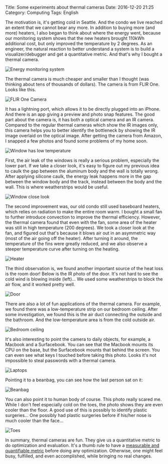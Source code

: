 Title: Some experiments about thermal cameras
Date: 2016-12-20 21:25
Category: Computing
Tags: English

The motivation is, it's getting cold in Seattle.
And the condo we live reached an extent that we cannot bear any more.
In addition to buying more (and more) heaters, I also began to think about where the energy went, because our monitoring system shows that the new heaters brought 110kWh additional cost, but only improved the temperature by 2 degrees.
As an engineer, the natural reaction to better understand a system is to build a visualizer/debugger and get a quantitative metric.
And that's why I bought a thermal camera.

![Energy monitoring system](/images/thermal-camera-monitoring.png)

The thermal camera is much cheaper and smaller than I thought (was thinking about tens of thousands of dollars).
The camera is from FLIR One. Looks like this.

![FLIR One Camera](/images/thermal-camera-flirone.jpg)

It has a lightning port, which allows it to be directly plugged into an iPhone. 
And there is an app giving a preview and photo snap features.
The good part about the camera is, it has both a optical camera and an IR camera.
Compared to the regular thermal cameras which show the IR images only, this camera helps you to better identify the bottleneck by showing the IR image overlaid on the optical image.
After getting the camera from Amazon, I snapped a few photos and found some problems of my home soon.

![Window has low temperature](/images/thermal-camera-window.jpg)

First, the air leak of the windows is really a serious problem, especially the lower part.
If we take a closer look, it's easy to figure out my previous idea to caulk the gap between the aluminum body and the wall is totally wrong.
After applying silicone caulk, the energy leak happens more in the gap between the window body and the track, instead between the body and the wall. 
This is where weatherstrips would be useful.

![Window close look](/images/thermal-camera-window-close-look.jpg)

The second improvement was, our old condo still used baseboard heaters, which relies on radiation to make the entire room warm.
I bought a small fan to further introduce convection to improve the thermal efficiency. 
However, the thermal camera found that even with the fan, some area of the heater was still in high temperature (200 degrees).
We took a closer look at the fan, and figured out that's because it blows air out in an asymmetric way (most of the air going off the heater).
After turning it around, the temperature of the fins were greatly reduced, and we also observe a steeper temperature curve after turning on the heating.

![Heater](/images/thermal-camera-heater.jpg)

The third observation is, we found another important source of the heat loss is the room door!
Below is the IR photo of the door.
It's not hard to see the cold wind is blowing inside (left)...
We used some weatherstrips to block the air flow, and it worked pretty well.

![Door](/images/thermal-camera-door.jpg)

There are also a lot of fun applications of the thermal camera.
For example, we found there was a low-temperature strip on our bedroom ceiling.
After some investigation, we found this is the air duct connecting the outside and the bathroom.
And the low-temperature area is from the cold outside air.

![Bedroom ceiling](/images/thermal-camera-ceiling.jpg)

It's also interesting to point the camera to daily objects, for example, a Macbook and a Surfacebook.
You can see that the Macbook mounts its CPU on the base, but the Surfacebook mounts that behind the screen.
You can even see what keys I touched before taking this photo.
Looks it's not impossible to steal passwords with a thermal camera.

![Laptops](/images/thermal-camera-laptops.jpg)

Pointing it to a beanbag, you can see how the last person sat on it:

![Beanbag](/images/thermal-camera-beanbag.jpg)

You can also point it to human body of course.
This photo really scared me.
While I don't feel especially cold on the toes, the photo shows they are even cooler than the floor.
A good use of this is possibly to identify plastic surgeries...
One possibly had plastic surgeries before if his/her nose is much cooler than the face...

![Toes](/images/thermal-camera-toes.jpg)

In summary, thermal cameras are fun.
They give us a quantitative metric to do optimization and evaluation.
It's a thumb rule to have a [measurable and quantifiable metric](/what-metric-should-you-use-for-weight-management.html) before doing any optimization.
Otherwise, one might feel busy, fulfilled, and even accomplished, while bringing no real changes.